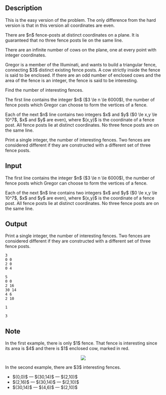 ## Description

<div><p><span class="tex-font-style-it">This is the easy version of the problem. The only difference from the hard version is that in this version all coordinates are <span class="tex-font-style-bf">even</span>.</span></p><p>There are $n$ fence-posts at distinct coordinates on a plane. It is guaranteed that no three fence posts lie on the same line.</p><p>There are an infinite number of cows on the plane, one at every point with integer coordinates.</p><p>Gregor is a member of the Illuminati, and wants to build a triangular fence, connecting $3$ distinct existing fence posts. A cow <span class="tex-font-style-bf">strictly</span> inside the fence is said to be <span class="tex-font-style-it">enclosed</span>. If there are an <span class="tex-font-style-bf">odd</span> number of enclosed cows and the area of the fence is an <span class="tex-font-style-bf">integer</span>, the fence is said to be <span class="tex-font-style-it">interesting</span>.</p><p>Find the number of interesting fences.</p></div><div class="input-specification"><p>The first line contains the integer $n$ ($3 \le n \le 6000$), the number of fence posts which Gregor can choose to form the vertices of a fence.</p><p>Each of the next $n$ line contains two integers $x$ and $y$ ($0 \le x,y \le 10^7$, $x$ and $y$ are <span class="tex-font-style-bf">even</span>), where $(x,y)$ is the coordinate of a fence post. All fence posts lie at distinct coordinates. No three fence posts are on the same line.</p></div><div class="output-specification"><p>Print a single integer, the number of interesting fences. Two fences are considered different if they are constructed with a different set of three fence posts.</p></div>

## Input

<p>The first line contains the integer $n$ ($3 \le n \le 6000$), the number of fence posts which Gregor can choose to form the vertices of a fence.</p><p>Each of the next $n$ line contains two integers $x$ and $y$ ($0 \le x,y \le 10^7$, $x$ and $y$ are <span class="tex-font-style-bf">even</span>), where $(x,y)$ is the coordinate of a fence post. All fence posts lie at distinct coordinates. No three fence posts are on the same line.</p>

## Output

<p>Print a single integer, the number of interesting fences. Two fences are considered different if they are constructed with a different set of three fence posts.</p>





```input1
3
0 0
2 0
0 4
```




```input2
5
0 0
2 16
30 14
4 6
2 10
```




```output1
1
```




```output2
3
```



## Note

<p>In the first example, there is only $1$ fence. That fence is interesting since its area is $4$ and there is $1$ enclosed cow, marked in red.</p><center> <img class="tex-graphics" src="file://KaDjSexG.png" style="max-width: 100.0%;max-height: 100.0%;"> </center><p>In the second example, there are $3$ interesting fences. </p><ul> <li> $(0,0)$ — $(30,14)$ — $(2,10)$ </li><li> $(2,16)$ — $(30,14)$ — $(2,10)$ </li><li> $(30,14)$ — $(4,6)$ — $(2,10)$ </li></ul>

